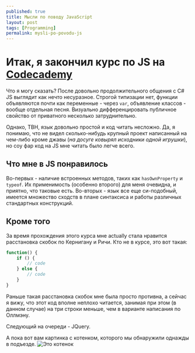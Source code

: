 ```yaml
---
published: true
title: Мысли по поводу JavaScript
layout: post
tags: [Programming]
permalink: mysli-po-povodu-js
---
```

# Итак, я закончил курс по JS на [Codecademy](http://codecademy.com)

Что я могу сказать? После довольно продолжительного общения с C# JS выглядит как нечто несуразное. Строгой типизации нет, функции объявляются почти как переменные - через `var`, объявление классов - вообще отдельная песня. Визуально дифференцировать публичное свойство от приватного несколько затруднительно.

Однако, TBH, язык довольно простой и код читать несложно. Да, я понимаю, что не видел сколько-нибудь крупный проект написанный на чем-либо кроме джавы (_на досуге ковырял исходники одной игрушки_), но соу фар код на JS мне читать было легче всего.

## Что мне в JS понравилось

Во-первых - наличие встроенных методов, таких как `hasOwnProperty` и `typeof`. Их применимость (особенно второго) для меня очевидна, и приятно, что таковые есть. Во-вторых - язык все еще си-подобный, имеется множество сходств в плане синтаксиса и работы различных стандартных конструкций.

## Кроме того

За время прохождения этого курса мне actually стала нравится расстановка скобок по Кернигану и Ричи. Кто не в курсе, это вот такая:

``` JavaScript
function() {
    if () {
        // code    
    } else {
        // code
    }
}
```

Раньше такая расстановка скобок мне была просто противна, а сейчас я вижу, что этот код вполне неплохо читается, занимая при этом (в данном случае) на три строки меньше, чем в варианте написания по Оллмэну.

Следующий на очереди - JQuery.

А пока вот вам картинка с котенком, которого мы обнаружили однажды в подъезде.
![Это котенок](http://s10.postimg.org/tbql6xnyh/IMG_9271.jpg)
